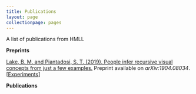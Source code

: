 ```yaml
---
title: Publications
layout: page
collectionpage: pages
---
```

A list of publications from HMLL

**Preprints**

[Lake, B. M. and Piantadosi, S. T. (2019). People infer recursive visual concepts from just a few examples.](papers/1904.08034.pdf) 
Preprint available on *arXiv:1904.08034*. 
[[Experiments](https://cims.nyu.edu/~brenden/supplemental/lrvc/vp-exp.html)]


**Publications**